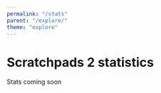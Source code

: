 ```yaml
---
permalink: "/stats"
parent: "/explore/"
theme: "explore"
---
```

# Scratchpads 2 statistics

Stats coming soon